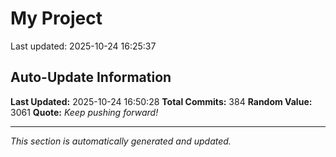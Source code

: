 # My Project


Last updated: 2025-10-24 16:25:37







































































































































































































































































































































































































































































































































































































































































































































































































## Auto-Update Information

**Last Updated:** 2025-10-24 16:50:28
**Total Commits:** 384
**Random Value:** 3061
**Quote:** _Keep pushing forward!_

---
_This section is automatically generated and updated._